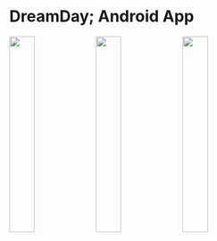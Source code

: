 # DreamDay; Android App

<img width=30% height=30% src="https://user-images.githubusercontent.com/121798850/224533450-9606dc23-aa7a-4b42-b83a-854c333f44ee.png"/>  <img width=30% height=30% src="https://user-images.githubusercontent.com/121798850/224533629-33bf00ea-2377-4a84-8b29-35f235738993.png"/>  <img width=30% height=30% src="https://user-images.githubusercontent.com/121798850/224533825-c29be2cd-a965-4ceb-9137-72a6fc06df0c.png"/>
